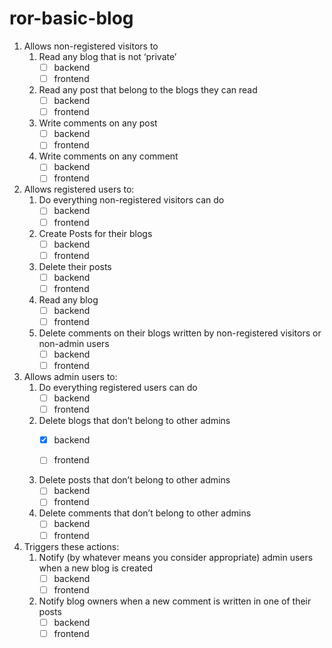 # ror-basic-blog

1. Allows non-registered visitors to
   1. Read any blog that is not ‘private’
      - [ ] backend
      - [ ] frontend
   1. Read any post that belong to the blogs they can read
      - [ ] backend
      - [ ] frontend
   1. Write comments on any post
      - [ ] backend
      - [ ] frontend
   1. Write comments on any comment
      - [ ] backend
      - [ ] frontend

1. Allows registered users to:
   1. Do everything non-registered visitors can do
      - [ ] backend
      - [ ] frontend
   1. Create Posts for their blogs
      - [ ] backend
      - [ ] frontend
   1. Delete their posts
      - [ ] backend
      - [ ] frontend
   1. Read any blog
      - [ ] backend
      - [ ] frontend
   1. Delete comments on their blogs written by non-registered visitors or non-admin users
      - [ ] backend
      - [ ] frontend

1. Allows admin users to:
   1. Do everything registered users can do
      - [ ] backend
      - [ ] frontend
   1. Delete blogs that don’t belong to other admins
      - [X] backend 
      
      - [ ] frontend
   1. Delete posts that don’t belong to other admins
      - [ ] backend
      - [ ] frontend
   1. Delete comments that don’t belong to other admins
      - [ ] backend
      - [ ] frontend

1. Triggers these actions:
   1. Notify (by whatever means you consider appropriate) admin users when a new blog is created
      - [ ] backend
      - [ ] frontend
   1. Notify blog owners when a new comment is written in one of their posts
      - [ ] backend
      - [ ] frontend
